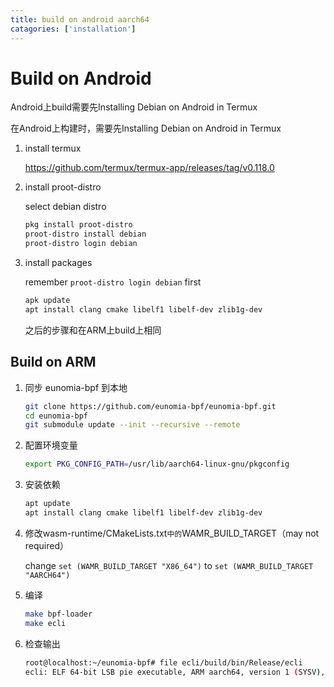 ```yaml
---
title: build on android aarch64
catagories: ['installation']
---
```


# Build on Android

Android上build需要先Installing Debian on Android in Termux

在Android上构建时，需要先Installing Debian on Android in Termux

1. install termux

    <https://github.com/termux/termux-app/releases/tag/v0.118.0>

2. install proot-distro

    select debian distro

    ```sh
    pkg install proot-distro
    proot-distro install debian
    proot-distro login debian
    ```

3. install packages

    remember `proot-distro login debian` first

    ```sh
    apk update
    apt install clang cmake libelf1 libelf-dev zlib1g-dev
    ```

    之后的步骤和在ARM上build上相同

## Build on ARM

1. 同步 eunomia-bpf 到本地

    ```sh
    git clone https://github.com/eunomia-bpf/eunomia-bpf.git
    cd eunomia-bpf
    git submodule update --init --recursive --remote
    ```

2. 配置环境变量

    ```sh
    export PKG_CONFIG_PATH=/usr/lib/aarch64-linux-gnu/pkgconfig
    ```

3. 安装依赖

    ```sh
    apt update
    apt install clang cmake libelf1 libelf-dev zlib1g-dev
    ```

4. 修改wasm-runtime/CMakeLists.txt` 中的 `WAMR_BUILD_TARGET（may not required）

    change `set (WAMR_BUILD_TARGET "X86_64")` to `set (WAMR_BUILD_TARGET "AARCH64")`

5. 编译

    ```sh
    make bpf-loader
    make ecli
    ```

6. 检查输出

    ```sh
    root@localhost:~/eunomia-bpf# file ecli/build/bin/Release/ecli
    ecli: ELF 64-bit LSB pie executable, ARM aarch64, version 1 (SYSV), dynamically linked, interpreter /lib/ld-linux-aarch64.so.1, BuildID[sha1]=eab42b79be75951e3a573aa7c61136239d35c868, for GNU/Linux 3.7.0, with debug_info, not stripped
    ```